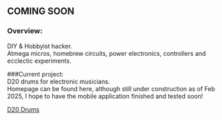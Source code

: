## COMING SOON  
  
### Overview:  
DIY & Hobbyist hacker.  
Atmega micros, homebrew circuits, power electronics, controllers and ecclectic experiments.  

###Current project:  
D20 drums for electronic musicians.  
Homepage can be found here, although still under construction as of Feb 2025, I hope to have the mobile application finished and tested soon!
  
  
[D20 Drums](http://d20drums.com)  
